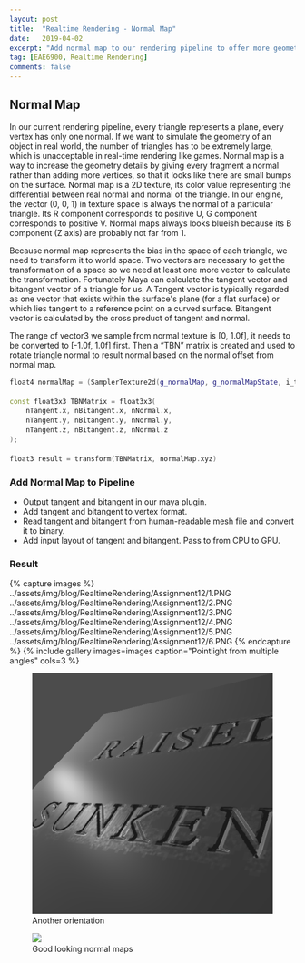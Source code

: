 ```yaml
---
layout: post
title:  "Realtime Rendering - Normal Map"
date:   2019-04-02
excerpt: "Add normal map to our rendering pipeline to offer more geometry detail"
tag: [EAE6900, Realtime Rendering]
comments: false
---
```


## Normal Map
In our current rendering pipeline, every triangle represents a plane, every vertex has only one normal. If we want to simulate the geometry of an object in real world, the number of triangles has to be extremely large, which is unacceptable in real-time rendering like games. Normal map is a way to increase the geometry details by giving every fragment a normal rather than adding more vertices, so that it looks like there are small bumps on the surface. 
Normal map is a 2D texture, its color value representing the differential between real normal and normal of the triangle. In our engine, the vector (0, 0, 1) in texture space is always the normal of a particular triangle. Its R component corresponds to positive U, G component corresponds to positive V. Normal maps always looks blueish because its B component (Z axis) are probably not far from 1.

Because normal map represents the bias in the space of each triangle, we need to transform it to world space. Two vectors are necessary to get the transformation of a space so we need at least one more vector to calculate the transformation.  Fortunately Maya can calculate the tangent vector and bitangent vector of a triangle for us. A Tangent vector is typically regarded as one vector that exists within the surface's plane (for a flat surface) or which lies tangent to a reference point on a curved surface. Bitangent vector is calculated by the cross product of tangent and normal. 

The range of vector3 we sample from normal texture is [0, 1.0f], it needs to be converted to [-1.0f, 1.0f] first. Then
a “TBN” matrix is created and used to rotate triangle normal to result normal based on the normal offset from normal map. 
~~~c++
float4 normalMap = (SamplerTexture2d(g_normalMap, g_normalMapState, i_texcoord) - 0.5f) * 2.0f;

const float3x3 TBNMatrix = float3x3(
	nTangent.x, nBitangent.x, nNormal.x,
	nTangent.y, nBitangent.y, nNormal.y,
	nTangent.z, nBitangent.z, nNormal.z
);

float3 result = transform(TBNMatrix, normalMap.xyz)
~~~


### Add Normal Map to Pipeline
* Output tangent and bitangent in our maya plugin. 
* Add tangent and bitangent to vertex format.
* Read tangent and bitangent from human-readable mesh file and convert it to binary.
* Add input layout of tangent and bitangent. Pass to from CPU to GPU.

### Result

{% capture images %}
    ../assets/img/blog/RealtimeRendering/Assignment12/1.PNG
    ../assets/img/blog/RealtimeRendering/Assignment12/2.PNG
    ../assets/img/blog/RealtimeRendering/Assignment12/3.PNG
    ../assets/img/blog/RealtimeRendering/Assignment12/4.PNG
    ../assets/img/blog/RealtimeRendering/Assignment12/5.PNG
    ../assets/img/blog/RealtimeRendering/Assignment12/6.PNG
{% endcapture %}
{% include gallery images=images caption="Pointlight from multiple angles" cols=3 %}

<figure>
	<a href="../assets/img/blog/RealtimeRendering/Assignment12/1.gif"><img src="../assets/img/blog/RealtimeRendering/Assignment12/1.gif"></a>
    <figcaption>Another orientation</figcaption>
</figure>

<figure>
	<a href="../assets/img/blog/RealtimeRendering/Assignment12/2.gif"><img src="../assets/img/blog/RealtimeRendering/Assignment12/2.gif"></a>
    <figcaption>Good looking normal maps</figcaption>
</figure>
